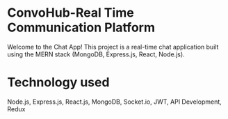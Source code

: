 # ConvoHub-Real Time Communication Platform
Welcome to the Chat App! This project is a real-time chat application built using the MERN stack (MongoDB, Express.js, React, Node.js).
# Technology used
Node.js, Express.js, React.js, MongoDB, Socket.io, JWT, API Development, Redux
